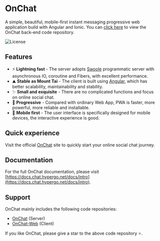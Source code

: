 # OnChat

A simple, beautiful, mobile-first instant messaging progressive web application build with Angular and Ionic.
You can [click here](https://github.com/HyperLife1119/OnChat) to view the OnChat back-end code repository.

![License](https://img.shields.io/badge/License-Apache%202.0-blue.svg)

## Features

- ⚡️ **Lightning fast** - The server adopts [Swoole](https://www.swoole.co.uk/) programmatic server with asynchronous IO, coroutine and Fibers, with excellent performance.
- ⛰ **Stable as Mount Tai** - The client is built using [Angular](https://angular.io/), which has better scalability, maintainability and stability.
- ✨ **Small and exquisite** - There are no complicated functions and focus on online social chat.
- 🌌 **Progressive** - Compared with ordinary Web App, PWA is faster, more powerful, more reliable and installable.
- 📲 **Mobile first** - The user interface is specifically designed for mobile devices, the interactive experience is good.

## Quick experience

Visit the official [OnChat](https://chat.hypergo.net) site to quickly start your online social chat journey.

## Documentation

For the full OnChat documentation, please visit [https://docs.chat.hypergo.net/docs/intro](https://docs.chat.hypergo.net/docs/intro).

## Support

OnChat mainly includes the following code repositories:

- [OnChat](https://github.com/HyperLife1119/OnChat) (Server)
- [OnChat-Web](https://github.com/HyperLife1119/OnChat-Web) (Client)

If you like OnChat, please give a star to the above code repository ⭐.
